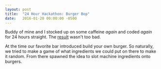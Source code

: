 ```yaml
---
layout: post
title:  "24 Hour Hackathon: Burger Bop"
date:   2016-01-20 00:00:00 -0500
---
```


Buddy of mine and I stocked up on some caffeine *again* and coded *again* for 24 hours straight. The [result](http://anotherlizwong.github.io/burger-bop/) wasn't too bad.

At the time our favorite bar introduced build your own burger. So naturally, we tried to make a game of what ingredients we could put on there to make it random. From there spawned the idea to slot machine ingredients onto burgers.